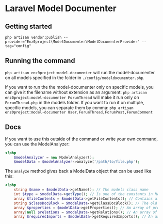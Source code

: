 # Laravel Model Documenter

## Getting started

`php artisan vendor:publish --provider="Enz0project\ModelDocumenter\ModelDocumenterProvider" --tag="config"`

## Running the command

`php artisan enz0project:model-documenter` will run the model-documenter on all models specified in the folder in `./config/modeldocumenter.php`. 

If you want to run the the model-documenter only on specific models, you can give it the filename without extension as an argument:
`php artisan enz0project:model-documenter ForumThread` will make it run only on `ForumThread.php` in the models folder.
If you want to run it on multiple, specific models, you can separate them by comma:
`php artisan enz0project:model-documenter User,ForumThread,ForumPost,ForumComment`

## Docs

If you want to use this outside of the command or write your own command, you can use the ModelAnalyzer:
```php
<?php
    $modelAnalyzer = new ModelAnalyzer();
    $modelData = $modelAnalyzer->analyze('/path/to/file.php');
```

The `analyze` method gives back a ModelData object that can be used like this:

```php
<?php
    string $name = $modelData->getName(); // The models class name
    int $type = $modelData->getType(); // Is one of the constants in ModelAnalyzer, i.e. TYPE_CLASS or TYPE_INTERFACE
    array $fileContents = $modelData->getFileContents(); // Contains all lines in the .php file
    string $classDocBlock = $modelData->getClassDocBlock(); // The old classlevel docblock, if one exists
    array $properties = $modelData->getProperties(); // An array of properties where the key is the property name and the value is its php type
    array|null $relations = $modelData->getRelations(); // An array of relations where the key is the relation name and the value is its php type
    array $requiredImports = $modelData->getRequiredImports(); // An array of imports required to be in the file, i.e. Carbon or Collection
```
